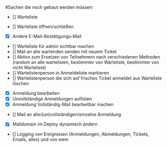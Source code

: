 #Sachen die noch gebaut werden müssen:
  * [] Warteliste
   - [] Warteliste öffnen/schließen
   - [x] Andere E-Mail-Bestätigungs-Mail
   - [] Warteliste für admin sichtbar machen
   - [] Mail an alle wartenden senden mit neuem Ticket
   - [] Aktion zum Ersetzen von Teilnehmern nach verschiedenen Methoden (random an alle wartelisten, bestimmter von Warteliste, bestimmter von nicht Warteliste)
   - [] Wartelistenperson in Anmeldeliste markieren
   - [] Wartelistenperson die sich auf frisches Ticket anmeldet aus Warteliste löschen
  * [x] Anmeldung bearbeiten
  * [x] Unvollständige Anmeldungen auflisten
  * [x] Anmeldung Vollständig-Mail bearbeitbar machen
  * [] Mail an alle/(un)vollständigen/einzelne Anmeldung
  * [x] Maildomain im Deploy dynamisch ändern
  * [] Logging von Ereignissen (Anmeldungen, Abmeldungen, Tickets, Emails, alles) und von wem

